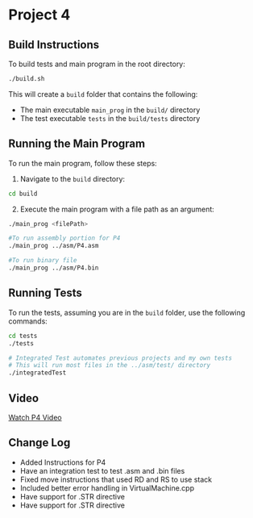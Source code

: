 # Project 4

## Build Instructions

To build tests and main program in the root directory:

```bash
./build.sh
```
This will create a `build` folder that contains the following:

- The main executable `main_prog` in the `build/` directory
- The test executable `tests` in the `build/tests` directory

## Running the Main Program

To run the main program, follow these steps:

1. Navigate to the `build` directory:

```bash
cd build
```
2. Execute the main program with a file path as an argument:

```bash
./main_prog <filePath>
```

```bash 
#To run assembly portion for P4
./main_prog ../asm/P4.asm
```

```bash
#To run binary file
./main_prog ../asm/P4.bin
```

## Running Tests

To run the tests, assuming you are in the `build` folder, use the following commands:

```bash
cd tests
./tests

# Integrated Test automates previous projects and my own tests
# This will run most files in the ../asm/test/ directory
./integratedTest
```
## Video

[Watch P4 Video](https://drive.google.com/file/d/1sX9zuns1iu2ooo8W8DUT8klcXbJojYQN/view?usp=sharing)

## Change Log
- Added Instructions for P4
- Have an integration test to test .asm and .bin files
- Fixed move instructions that used RD and RS to use stack
- Included better error handling in VirtualMachine.cpp
- Have support for .STR directive
- Have support for .STR directive
